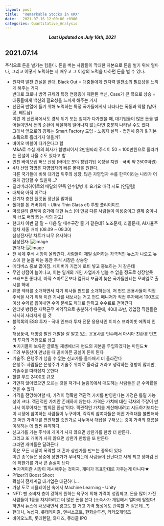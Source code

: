 ```yaml
---
layout: post
title:  "Remarkable Stocks in KRX"
date:   2021-07-16 12:00:00 +0900
categories: Quantitative_Analysis
---
```


<div style="text-align: center"><i><b>Last Updated on July 16th, 2021</b></i></div>

## 2021.07.14
주식으로 돈을 벌기는 힘들다.
돈을 버는 사람들이 막대한 자본으로 돈을 벌기 위해 얼마나, 그리고 어떻게 노력하는 지 배우고 그 이상의 노력을 다하면 돈을 벌 수 있다.

* 원자력 발전 건설을 반대, Black Out = 대중들에게 원자력 발전소의 필요성을 느끼게 해주는 거지   
  반대로 코로나 방역 규제와 특정 연령층에 제한된 백신, Case가 큰 폭으로 상승 = 대중들에게 백신의 필요성을 느끼게 해주는 거지
* 선진국 반열에 들기 위해 노력하는 특정 국가들에게서 나타나는 폭동과 약탈 (남아공, 베트남)   
  이런 게 선진국에서도 경제 위기 또는 침체가 다가왔을 때, 대기업들이 많은 돈을 벌어들이면서 돈의 순환이 적절하게 일어나지 않는다면 충분히 나타날 수도 있다.   
  그래서 앞으로의 경제는 Smart Factory 도입 - 노동자 실직 - 법인세 증가 & 기본 소득으로 흘러가지 않을까?
* 바이오 버블이 다가온다고 함   
  M&A로 수십 개의 회사가 합병되어서 2만원짜리 주식이 50 ~ 100만원으로 올라가는 전설이 나올 수도 있다고 함
* 인천 바이오랩 허브 선정 (바이오 분야 창업기업 육성을 지원 - 국비 약 2500억원)
* 4차 산업 혁명은 자영업자의 빠른 몰락을 원한다.   
  다른 국가들에 비해 대기업 위주의 성장, 많은 자영업자 수를 한국이라는 나라가 어떻게 감당할 수 있을까...?
* 딜리버리히어로의 배달의 민족 인수합병 후 요기요 매각 시도 (안팔림)
* 대체육 아직 이르다
* 전기차 충전 플랫폼 장난질 많아짐
* 폴더블 폰 커버유리 - Ultra Thin Glass cf) 투명 폴리이미드
* 마켓컬리 결제액 증가에 대한 뉴스 (이 만큼 다른 사람들이 이용중이고 결제 중이니까 너도 써라!라는 식의 광고)
* 현대차 이번 달 말 ~ 다음 달 매수구간 줄 거 같은데? 노조문제, 리콜문제, AI자율주행차 세종 배치 (08.09 ~ 09.30)     
  삼성전자랑 차트가 너무 유사하다   
  삼성전자: ![image](https://user-images.githubusercontent.com/53069520/125934870-7209e0db-c197-4fb0-9200-01c6885491a7.png)   
  현대차: ![image](https://user-images.githubusercontent.com/53069520/125934924-7790f557-e07b-4021-9fba-917e64fbf68f.png)
* 전 세계 주식 시장이 올라간다. 사람들이 제일 싫어하는 자극적인 뉴스가 나오고 뉴스에 한 눈을 파는 동안 주식 시장은 상승함
* 메타버스 홍보 많아짐. 네이버가 기업에 로비 넣고 홍보하는 거 같은데
* 무인 상점이 늘어나고, 이는 일개의 개인 사업자가 넘볼 수 없을 정도로 성장할듯
* 크래프톤 좋다네, 아직 스마트폰보다 컴퓨터 보급이 늦은 국가들한테는 모바일로 출시를 하네
* 유망 섹터를 소개하면서 자기 회사들 펀드를 소개하는데, 저 펀드 운용사들이 직접 주식을 사기 위해 이런 기사를 내보내는 거고 펀드 매니저가 직접 투자해서 100프로 이상 수익률 뽑아내면 수익 분배도 제대로 안하고 수수료로 걷어간다
* 인터넷 뱅킹은 재택근무 계약직으로 충분하기 때문에, 40대 초반, 영업점 직원들은 서서히 사라지게 될 것
* 블랙록의 ESG 투자 - 국내 인프라 투자 전문 웅용사인 이지스 프라이빗 에쿼티 인수   
  해상풍력, 태양광 발전 개발을 잘 알고 있는 운용사를 인수해서 아시아 친환경 인프라 투자의 거점으로 삼고  
  ★자기들이 보유한 글로벌 재생에너지 펀드의 자본을 투입하겠다는 마인드★   
* IT와 부동산이 만났을 때 골치아픈 공실이 돈이 된다
* 기술주: 은행주가 넘을 수 없는 신고가를 돌파해서 더 올라간다   
  은행주: 사람들은 은행주가 기술주 위치로 올라갈 거라고 생각하는 경향이 많지만, 기술주를 따라잡지 못한다
* 할랄 푸드 2400조 규모
* 가만히 앉아있으면 오르는 것을 저가나 눌림목에서 매도하는 사람들은 큰 수익률을 얻을 수 없다
* 가격을 전망해야할 때, 가격이 명확한 객관적 가치를 반영한다는 가정은 틀릴 가능성이 크다. 객관적인 가치란 존재하지 않는다. 가격은 가치에 대한 각자의 주장이 만나서 이루어지는 '합의된 환상'이다. 객관적인 가치를 계산해내려고 시도하기보다는 이 시장에 참여하는 사람들이 누구이며, 각각의 참여자들은 어떤 가격대를 불편해하고 어떤 가격대를 편안해할 것인가로 나누어서 대답을 구해보는 것이 가격의 흐름을 이해하는 데 훨씬 유익하다.
* 신고가를 가는 주식에 개미가 사지 않으면 상한가를 한방 더 만든다.   
  그리고 또 개미가 사지 않으면 상한가 한방을 또 만든다   
  그러면 개미들은 달려든다   
  혹은 모든 시장이 폭락할 때 혼자 상한가를 만드는 종목이 있다   
  이런 종목들은 장중에 상한가가 무너지는데 사람들이 신난다고 사게 되고 장마감 전에 하한가를 가서 큰 손실이 난다   
  ★가격이란 시장이 제시해주는 것이지, 개미가 목표한대로 가주는게 아니다★
* Pfizer의 Boost Shoot   
  확실히 전세계급 대기업은 대단하다...  
* 가상 도로 시뮬레이션 속에서 Machine Learning - Unity
* NFT: 팬 소비자 층이 강하게 원하는 욕구에 의해 가격이 성립되고, 돈을 많이 가진 사람들이 1등을 차지하려고 더 많은 돈을 쓴다 (소속사가 개입해서 얼마에 팔렸다! 하면서 뉴스에 내보내면서 광고도 할 거고 가격 형성에도 관여할 거 같은데...?)
* 현대차, 녹십자, 롯데케미칼, 엔씨소프트, 한화솔루션, 카카오게임즈
* 바이오노트, 롯데렌탈, 와디즈, 큐라클 IPO


  
